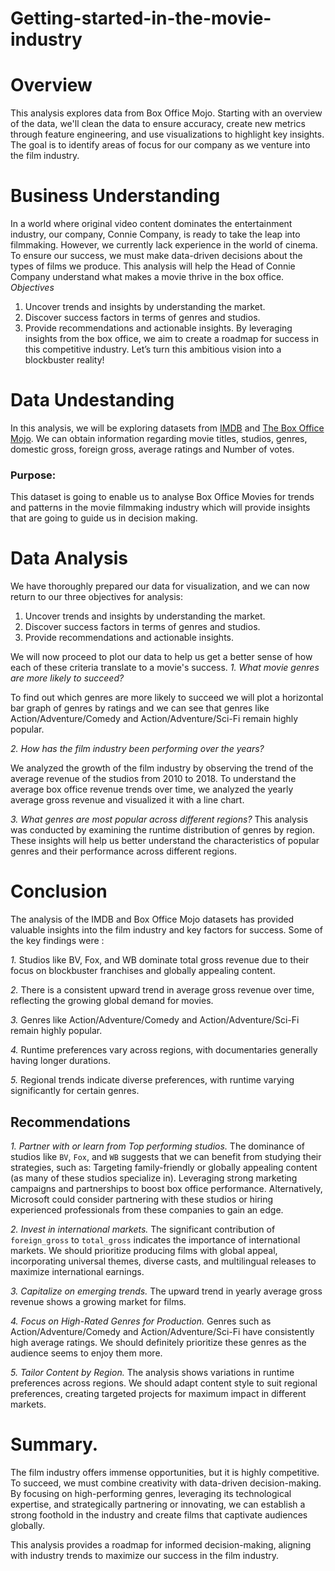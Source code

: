# Getting-started-in-the-movie-industry
# Overview

This analysis explores data from Box Office Mojo. Starting with an overview of the data, we'll clean the data to ensure accuracy, create new metrics through feature engineering, and use visualizations to highlight key insights. The goal is to identify areas of focus for our company as we venture into the film industry.

# Business Understanding

In a world where original video content dominates the entertainment industry, our company, Connie Company, is ready to take the leap into filmmaking. However, we currently lack experience in the world of cinema. To ensure our success, we must make data-driven decisions about the types of films we produce. This analysis will help the Head of Connie Company understand what makes a movie thrive in the box office.
*Objectives*
1. Uncover trends and insights by understanding the market.
2. Discover success factors in terms of genres and studios.
3. Provide recommendations and actionable insights.
By leveraging insights from the box office, we aim to create a roadmap for success in this competitive industry. Let’s turn this ambitious vision into a blockbuster reality!

# Data Undestanding 

In this analysis, we will be exploring datasets from [IMDB](https://www.imdb.com/) and [The Box Office Mojo](https://www.boxofficemojo.com/). We can obtain information regarding movie titles, studios, genres, domestic gross, foreign gross, average ratings and Number of votes.
### Purpose:
This dataset is going to enable us to analyse Box Office Movies for trends and patterns in the movie filmmaking industry which will provide insights that are going to guide us in decision making.

# Data Analysis

We have thoroughly prepared our data for visualization, and we can now return to our three objectives for analysis:
1. Uncover trends and insights by understanding the market.
2. Discover success factors in terms of genres and studios.
3. Provide recommendations and actionable insights.

We will now proceed to plot our data to help us get a better sense of how each of these criteria translate to a movie's success.
*1. What movie genres are more likely to succeed?*

To find out which genres are more likely to succeed we will plot a horizontal bar graph of genres by ratings and we can see that genres like Action/Adventure/Comedy and Action/Adventure/Sci-Fi remain highly popular.

*2. How has the film industry been performing over the years?*

We analyzed the growth of the film industry by observing the trend of the average revenue of the studios from 2010 to 2018.
To understand the average box office revenue trends over time, we analyzed the yearly average gross revenue and visualized it with a line chart.

*3. What genres are most popular across different regions?*
This analysis was conducted by examining the runtime distribution of genres by region. 
These insights will help us better understand the characteristics of popular genres and their performance across different regions.


# Conclusion

The analysis of the IMDB and Box Office Mojo datasets has provided valuable insights into the film industry and key factors for success. Some of the key findings were :

*1.* Studios like BV, Fox, and WB dominate total gross revenue due to their focus on blockbuster franchises and globally appealing content.

*2.* There is a consistent upward trend in average gross revenue over time, reflecting the growing global demand for movies.

*3.* Genres like Action/Adventure/Comedy and Action/Adventure/Sci-Fi remain highly popular.

*4.* Runtime preferences vary across regions, with documentaries generally having longer durations.

*5.* Regional trends indicate diverse preferences, with runtime varying significantly for certain genres.

## Recommendations

*1. Partner with or learn from Top performing studios.*
The dominance of studios like `BV`, `Fox`, and `WB` suggests that we can benefit from studying their strategies, such as:
Targeting family-friendly or globally appealing content (as many of these studios specialize in).
Leveraging strong marketing campaigns and partnerships to boost box office performance.
Alternatively, Microsoft could consider partnering with these studios or hiring experienced professionals from these companies to gain an edge.

*2. Invest in international markets.*
The significant contribution of `foreign_gross` to `total_gross` indicates the importance of international markets.
We should prioritize producing films with global appeal, incorporating universal themes, diverse casts, and multilingual releases to maximize international earnings.

*3. Capitalize on emerging trends.*
The upward trend in yearly average gross revenue shows a growing market for films.

*4. Focus on High-Rated Genres for Production.*
Genres such as Action/Adventure/Comedy and Action/Adventure/Sci-Fi have consistently high average ratings. We should definitely prioritize these genres as the audience seems to enjoy them more. 

*5. Tailor Content by Region.*
The analysis shows variations in runtime preferences across regions. We should adapt content style to suit regional preferences, creating targeted projects for maximum impact in different markets.


# Summary.

The film industry offers immense opportunities, but it is highly competitive. To succeed, we must combine creativity with data-driven decision-making. By focusing on high-performing genres, leveraging its technological expertise, and strategically partnering or innovating, we can establish a strong foothold in the industry and create films that captivate audiences globally.

This analysis provides a roadmap for informed decision-making, aligning with industry trends to maximize our success in the film industry.
